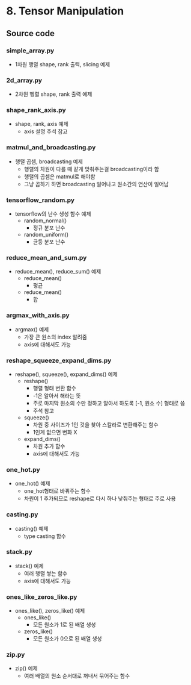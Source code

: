 # 8. Tensor Manipulation

## Source code

### simple_array.py

- 1차원 행렬 shape, rank 출력, slicing 예제

### 2d_array.py

- 2차원 헹렬 shape, rank 출력 예제

### shape_rank_axis.py

- shape, rank, axis 예제
  - axis 설명 주석 참고

### matmul_and_broadcasting.py

- 행렬 곱셈, broadcasting 예제
  - 행렬의 차원이 다를 때 같게 맞춰주는걸 broadcasting이라 함
  - 행렬의 곱셈은 matmul로 해야함
  - 그냥 곱하기 하면 broadcasting 일어나고 원소간의 연산이 일어남

### tensorflow_random.py

- tensorflow의 난수 생성 함수 예제
  - random_normal()
    - 정규 분포 난수
  - random_uniform()
    - 균등 분포 난수

### reduce_mean_and_sum.py

- reduce_mean(), reduce_sum() 예제
  - reduce_mean()
    - 평균
  - reduce_mean()
    - 합

### argmax_with_axis.py

- argmax() 예제
  - 가장 큰 원소의 index 알려줌
  - axis에 대해서도 가능

### reshape_squeeze_expand_dims.py

- reshape(), squeeze(), expand_dims() 예제
  - reshape()
    - 행렬 형태 변환 함수
    - -1은 알아서 해라는 뜻
    - 주로 마지막 원소의 수만 정하고 알아서 하도록 [-1, 원소 수] 형태로 씀
    - 주석 참고
  - squeeze()
    - 차원 중 사이즈가 1인 것을 찾아 스칼라로 변환해주는 함수
    - 1인게 없으면 변화 X
  - expand_dims()
    - 차원 추가 함수
    - axis에 대해서도 가능

### one_hot.py

- one_hot() 예제
  - one_hot형태로 바꿔주는 함수
  - 차원이 1 추가되므로 reshape로 다시 하나 낮춰주는 형태로 주로 사용

### casting.py

- casting() 예제
  - type casting 함수

### stack.py

- stack() 예제
  - 여러 행렬 쌓는 함수
  - axis에 대해서도 가능

### ones_like_zeros_like.py

- ones_like(), zeros_like() 예제
  - ones_like()
    - 모든 원소가 1로 된 배열 생성
  - zeros_like()
    - 모든 원소가 0으로 된 배열 생성

### zip.py

- zip() 예제
  - 여러 배열의 원소 순서대로 꺼내서 묶어주는 함수

